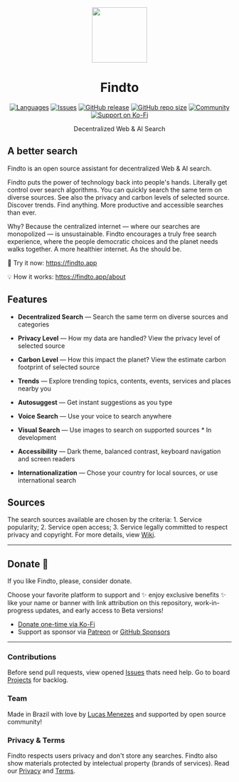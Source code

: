 <div align="center">
<a href="https://findto.app/?utm_source=findto_repo">
<img height="124" src="https://findto.app/findto-icon.svg">
</a>
</div>

<h1 align="center">Findto</h1>

<p align="center">
<a href="https://github.com/lucasm/findto/wiki" target="_blank"><img alt="Languages" src="https://img.shields.io/badge/translated languages-2-ffdb56?logo=json&logoColor=white"></a>
<a href="https://github.com/lucasm/findto/issues" target="_blank"><img alt="Issues" src="https://img.shields.io/github/issues/lucasm/findto?color=ff5c5c&logo=github&logoColor=white"></a>
<a href="https://github.com/lucasm/findto/releases" target="_blank"><img alt="GitHub release" src="https://img.shields.io/github/v/release/lucasm/findto?label=version&color=37bf5d&logo=github&logoColor=white"></a>
<a href="https://github.com/lucasm/findto" target="_blank"><img alt="GitHub repo size" src="https://img.shields.io/github/repo-size/lucasm/findto?label=size&color=37bf5d&logo=github&logoColor=white"></a>
<a href="https://discord.gg/gEDm5MU6pq" target="_blank"><img alt="Community" src="https://img.shields.io/discord/866829154032812073?color=bc86ff&label=community members&logo=discord&logoColor=white"></a>
<a href="https://ko-fi.com/findto" target="_blank"><img alt="Support on Ko-Fi" src="https://img.shields.io/badge/donate a cup of coffee-$1-1491de?logo=kofi&logoColor=white"></a>
</p>

<p align="center">
Decentralized Web & AI Search<br>
</p>

## A better search

Findto is an open source assistant for decentralized Web & AI search.

Findto puts the power of technology back into people's hands. Literally get control over search algorithms. You can quickly search the same term on diverse sources. See also the privacy and carbon levels of selected source. Discover trends. Find anything. More productive and accessible searches than ever.

Why? Because the centralized internet — where our searches are monopolized — is unsustainable. Findto encourages a truly free search experience, where the people democratic choices and the planet needs walks together. A more healthier internet. As the should be.

🔎 Try it now: https://findto.app

💡 How it works: https://findto.app/about

## Features

- **Decentralized Search** — Search the same term on diverse sources and categories

- **Privacy Level** — How my data are handled? View the privacy level of selected source

- **Carbon Level** — How this impact the planet? View the estimate carbon footprint of selected source

- **Trends** — Explore trending topics, contents, events, services and places nearby you

- **Autosuggest** — Get instant suggestions as you type

- **Voice Search** — Use your voice to search anywhere

- **Visual Search** — Use images to search on supported sources \* In development

- **Accessibility** — Dark theme, balanced contrast, keyboard navigation and screen readers

- **Internationalization** — Chose your country for local sources, or use international search

## Sources

The search sources available are chosen by the criteria: 1. Service popularity; 2. Service open access; 3. Service legally committed to respect privacy and copyright. For more details, view [Wiki](https://github.com/lucasm/findto/wiki).

---

## Donate 💛

If you like Findto, please, consider donate.

Choose your favorite platform to support and ✨ enjoy exclusive benefits ✨ like your name or banner with link attribution on this repository, work-in-progress updates, and early access to Beta versions!

- [Donate one-time via Ko-Fi](https://ko-fi.com/findto)
- Support as sponsor via [ Patreon](https://patreon.com/lucasm) or [GitHub Sponsors](https://github.com/sponsors/lucasm)

---

### Contributions

Before send pull requests, view opened [Issues](https://github.com/lucasm/findto/issues) thats need help. Go to board [Projects](https://github.com/lucasm/findto/projects) for backlog.

### Team

Made in Brazil with love by [Lucas Menezes](https://lucasm.dev/?utm_source=findto_app) and supported by open source community!

### Privacy & Terms

Findto respects users privacy and don't store any searches. Findto also show materials protected by intelectual property (brands of services). Read our [Privacy](https://findto.app/privacy) and [Terms](https://findto.app/terms).
